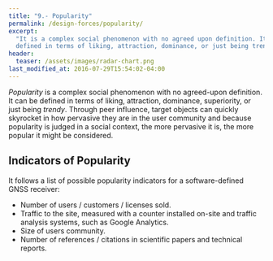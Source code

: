 ```yaml
---
title: "9.- Popularity"
permalink: /design-forces/popularity/
excerpt:
  "It is a complex social phenomenon with no agreed upon definition. It can be
  defined in terms of liking, attraction, dominance, or just being trendy."
header:
  teaser: /assets/images/radar-chart.png
last_modified_at: 2016-07-29T15:54:02-04:00
---
```


_Popularity_ is a complex social phenomenon with no agreed-upon definition. It
can be defined in terms of liking, attraction, dominance, superiority, or just
being _trendy_. Through peer influence, target objects can quickly skyrocket in
how pervasive they are in the user community and because popularity is judged in
a social context, the more pervasive it is, the more popular it might be
considered.

## Indicators of Popularity

It follows a list of possible popularity indicators for a software-defined GNSS
receiver:

- Number of users / customers / licenses sold.
- Traffic to the site, measured with a counter installed on-site and traffic
  analysis systems, such as Google Analytics.
- Size of users community.
- Number of references / citations in scientific papers and technical reports.
